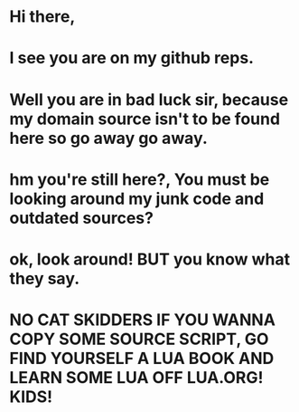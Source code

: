 # Hi there,

# I see you are on my github reps.

# Well you are in bad luck sir, because my domain source isn't to be found here so go away go away.

# hm you're still here?, You must be looking around my junk code and outdated sources?

# ok, look around! **BUT** you know what they say.

# NO CAT SKIDDERS IF YOU WANNA COPY SOME SOURCE SCRIPT, GO FIND YOURSELF A LUA BOOK AND LEARN SOME LUA OFF LUA.ORG! KIDS!
